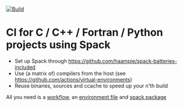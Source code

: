 [![Build](https://github.com/haampie-spack/ci-example-2/actions/workflows/ci.yaml/badge.svg)](https://github.com/haampie-spack/ci-example-2/actions/workflows/ci.yaml)

# CI for C / C++ / Fortran / Python projects using Spack

- Set up Spack through https://github.com/haampie/spack-batteries-included
- Use (a matrix of) compilers from the host (see https://github.com/actions/virtual-environments)
- Reuse binaries, sources and ccache to speed up your n'th build

All you need is a [workflow](.github/workflows/ci.yaml), an [environment file](tools/environments/ci/spack.yaml) and [spack package](tools/spack/packages/mypkg/package.py)
